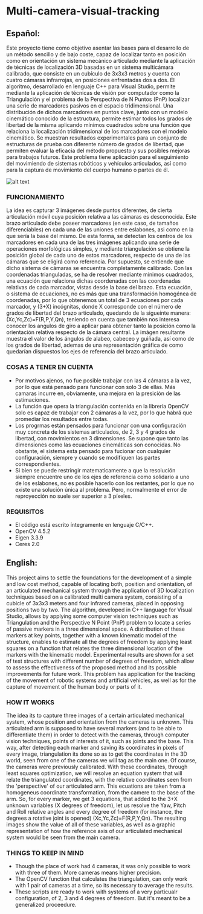 # Multi-camera-visual-tracking
## Español:
Este proyecto tiene como objetivo asentar las bases para el desarrollo de un método sencillo y de bajo coste, capaz de localizar tanto en posición como en orientación un sistema mecánico articulado mediante la aplicación de técnicas de localización 3D basadas en un sistema multicámara calibrado, que consiste en un cubículo de 3x3x3 metros y cuenta con cuatro cámaras infrarrojas, en posiciones enfrentadas dos a dos.
El algoritmo, desarrollado en lenguaje C++ para Visual Studio, permite mediante la aplicación de técnicas de visión por computador como la Triangulación y el problema de la Perspectiva de N Puntos (PnP) localizar una serie de marcadores pasivos en el espacio tridimensional. Una distribución de dichos marcadores en puntos clave, junto con un modelo cinemático conocido de la estructura, permite estimar todos los grados de libertad de la misma aplicando mínimos cuadrados sobre una función que relaciona la localización tridimensional de los marcadores con el modelo cinemático. Se muestran resultados experimentales para un conjunto de estructuras de prueba con diferente número de grados de libertad, que permiten evaluar la eficacia del método propuesto y sus posibles mejoras para trabajos futuros.
Este problema tiene aplicación para el seguimiento del movimiendo de sistemas robóticos y vehículos articulados, así como para la captura de movimiento del cuerpo humano o partes de él.

![alt text](https://github.com/Josgonmar/Multi-camera-visual-tracking/blob/main/Readme_files/2gdl-7.bmp?raw=true)

### FUNCIONAMIENTO
La idea es capturar 3 imágenes desde puntos diferentes, de cierta articulación móvil cuya posición relativa a las cámaras es desconocida.
Este brazo articulado debe poseer marcadores (en este caso, de tamaños diferenciables) en cada una de las uniones entre eslabones, asi como en la que sería la base del mismo.
De esta forma, se detectan los centros de los marcadores en cada una de las tres imágenes aplicando una serie de operaciones morfológicas simples, y mediante triangulación se obtiene la posición global de cada uno de estos marcadores, respecto de una de las cámaras que se eligirá como referencia. Por supuesto, se entiende que dicho sistema de cámaras se encuentra completamente calibrado. Con las coordenadas trianguladas, se ha de resolver mediante mínimos cuadrados, una ecuación que relaciona dichas coordenadas con las coordenadas relativas de cada marcador, vistas desde la base del brazo. Esta ecuación, o sistema de ecuaciones, no es más que una transformación homogénea de coordenadas, por lo que obtenemos un total de 3 ecuaciones por cada marcador, y (3+X) incógnitas, donde X corresponde con el número de grados de libertad del brazo articulado, quedando de la sigueinte manera: (Xc,Yc,Zc)=F(R,P,Y,Qn), teniendo en cuenta que también nos interesa conocer los angulos de giro a aplicar para obtener tanto la posición como la orientación relativa respecto de la cámara central.
La imágen resultante muestra el valor de los ángulos de alabeo, cabeceo y guiñada, así como de los grados de libertad, ademas de una representación gráfica de como quedarían dispuestos los ejes de referencia del brazo articulado.

### COSAS A TENER EN CUENTA
- Por motivos ajenos, no fue posible trabajar con las 4 cámaras a la vez, por lo que está pensado para funcionar con solo 3 de ellas. Más camaras incurre en, obviamente, una mejora en la presición de las estimaciones.
- La función que opera la triangulación contenida en la librería OpenCV solo es capaz de trabajar con 2 cámaras a la vez, por lo que habrá que promediar los resultados entre todas.
- Los progrmas están pensados para funcionar con una configuración muy concreta de los sistemas articulados, de 2, 3 y 4 grados de libertad, con movimientos en 3 dimensiones. Se supone que tanto las dimensiones como las ecuaciones cinemáticas son conocidas. No obstante, el sistema esta pensado para fucionar con cualquier configuración, siempre y cuando se modifiquen las partes correspondientes.
- Si bien se puede restringir matematicamente a que la resolución siempre encuentre uno de los ejes de referencia como solidario a uno de los eslabones, no es posible hacerlo con los restantes, por lo que no existe una solución única al problema. Pero, normalmente el error de reproyección no suele ser superior a 3 píxeles.

### REQUISITOS

- El código está escrito íntegramente en lenguaje C/C++.
- OpenCV 4.5.2
- Eigen 3.3.9
- Ceres 2.0

## English:
This project aims to settle the foundations for the development of a simple and low cost method, capable of locating both, position and orientation, of an articulated mechanical system through the application of 3D localization techniques based on a calibrated multi camera system, consisting of a cubicle of 3x3x3 meters and four infrared cameras, placed in opposing positions two by two.
The algorithm, developed in C++ language for Visual Studio, allows by applying some computer vision techniques such as Triangulation and the Perspective N Point (PnP) problem to locate a series of passive markers in a three dimensional space. A distribution of these markers at key points, together with a known kinematic model of the structure, enables to estimate all the degrees of freedom by applying least squares on a function that relates the three dimensional location of the markers with the kinematic model. Experimental results are shown for a set of test structures with different number of degrees of freedom, which allow to assess the effectiveness of the proposed method and its possible improvements for future work.
This problem has application for the tracking of the movement of robotic systems and artificial vehicles, as well as for the capture of movement of the human body or parts of it.

### HOW IT WORKS
The idea its to capture three images of a certain articulated mechanical system, whose position and orientation from the cameras is unknown.
This articulated arm is supposed to have several markers (and to be able to differentiate them) in order to detect with the cameras, through computer vision techniques, points of interests of it, such as joints and the base. This way, after detecting each marker and saving its coordinates in pixels of every image, triangulation its done so as to get the coordinates in the 3D world, seen from one of the cameras we will tag as the main one. Of course, the cameras were previously calibrated.
With these coordinates, through least squares optimization, we will resolve an equation system that will relate the triangulated coordinates, with the relative coordinates seen from the 'perspective' of our articulated arm. This ecuations are taken from a homogeneus coordinate transformation, from the camere to the base of the arm. So, for every marker, we get 3 equations, that added to the 3+X unknown variables (X degrees of freedom), let us resolve the Yaw, Pitch and Roll relative angles and every degree of freedom (for instance, the degrees a rotative joint is opened) (Xc,Yc,Zc)=F(R,P,Y,Qn).
The resulting images show the value of all of these variables, as well as a graphic representation of how the reference axis of our articulated mechanical system would be seen from the main camera.

### THINGS TO KEEP IN MIND
- Though the place of work had 4 cameras, it was only possible to work with three of them. More cameras means higher precision.
- The OpenCV function that calculates the triangulation, can only work with 1 pair of cameras at a time, so its necessary to average the results.
- These scripts are ready to work with systems of a very particualr configuration, of 2, 3 and 4 degrees of freedom. But it's meant to be a generalized proceedure.
